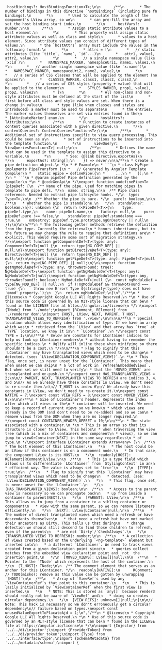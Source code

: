      hostBindings?: HostBindingsFunction<T>;\n\n      /**\n       * The number of bindings in this directive `hostBindings` (including pure fn bindings).\n       *\n       * Used to calculate the length of the component's LView array, so we\n       * can pre-fill the array and set the host binding start index.\n       */\n      hostVars?: number;\n\n      /**\n       * Assign static attribute values to a host element.\n       *\n       * This property will assign static attribute values as well as class and style\n       * values to a host element. Since attribute values can consist of different types of values,\n       * the `hostAttrs` array must include the values in the following format:\n       *\n       * attrs = [\n       *   // static attributes (like `title`, `name`, `id`...)\n       *   attr1, value1, attr2, value,\n       *\n       *   // a single namespace value (like `x:id`)\n       *   NAMESPACE_MARKER, namespaceUri1, name1, value1,\n       *\n       *   // another single namespace value (like `x:name`)\n       *   NAMESPACE_MARKER, namespaceUri2, name2, value2,\n       *\n       *   // a series of CSS classes that will be applied to the element (no spaces)\n       *   CLASSES_MARKER, class1, class2, class3,\n       *\n       *   // a series of CSS styles (property + value) that will be applied to the element\n       *   STYLES_MARKER, prop1, value1, prop2, value2\n       * ]\n       *\n       * All non-class and non-style attributes must be defined at the start of the list\n       * first before all class and style values are set. When there is a change in value\n       * type (like when classes and styles are introduced) a marker must be used to separate\n       * the entries. The marker values themselves are set via entries found in the\n       * [AttributeMarker] enum.\n       */\n      hostAttrs?: TAttributes;\n\n      /**\n       * Function to create instances of content queries associated with a given directive.\n       */\n      contentQueries?: ContentQueriesFunction<T>;\n\n      /**\n       * Additional set of instructions specific to view query processing. This could be seen as a\n       * set of instructions to be inserted into the template function.\n       */\n      viewQuery?: ViewQueriesFunction<T>| null;\n\n      /**\n       * Defines the name that can be used in the template to assign this directive to a variable.\n       *\n       * See: {@link Directive.exportAs}\n       */\n      exportAs?: string[];\n    }) => never;\n\n/**\n * Create a pipe definition object.\n *\n * # Example\n * ```\n * class MyPipe implements PipeTransform {\n *   // Generated by Angular Template Compiler\n *   static ɵpipe = definePipe({\n *     ...\n *   });\n * }\n * ```\n * @param pipeDef Pipe definition generated by the compiler\n *\n * @codeGenApi\n */\nexport function ɵɵdefinePipe<T>(pipeDef: {\n  /** Name of the pipe. Used for matching pipes in template to pipe defs. */\n  name: string,\n\n  /** Pipe class reference. Needed to extract pipe lifecycle hooks. */\n  type: Type<T>,\n\n  /** Whether the pipe is pure. */\n  pure?: boolean,\n\n  /**\n   * Whether the pipe is standalone.\n   */\n  standalone?: boolean,\n}): unknown {\n  return (<PipeDef<T>>{\n    type: pipeDef.type,\n    name: pipeDef.name,\n    factory: null,\n    pure: pipeDef.pure !== false,\n    standalone: pipeDef.standalone === true,\n    onDestroy: pipeDef.type.prototype.ngOnDestroy || null\n  });\n}\n\n/**\n * The following getter methods retrieve the definition from the type. Currently the retrieval\n * honors inheritance, but in the future we may change the rule to require that definitions are\n * explicit. This would require some sort of migration strategy.\n */\n\nexport function getComponentDef<T>(type: any): ComponentDef<T>|null {\n  return type[NG_COMP_DEF] || null;\n}\n\nexport function getDirectiveDef<T>(type: any): DirectiveDef<T>|null {\n  return type[NG_DIR_DEF] || null;\n}\n\nexport function getPipeDef<T>(type: any): PipeDef<T>|null {\n  return type[NG_PIPE_DEF] || null;\n}\n\nexport function getNgModuleDef<T>(type: any, throwNotFound: true): NgModuleDef<T>;\nexport function getNgModuleDef<T>(type: any): NgModuleDef<T>|null;\nexport function getNgModuleDef<T>(type: any, throwNotFound?: boolean): NgModuleDef<T>|null {\n  const ngModuleDef = type[NG_MOD_DEF] || null;\n  if (!ngModuleDef && throwNotFound === true) {\n    throw new Error(`Type ${stringify(type)} does not have 'ɵmod' property.`);\n  }\n  return ngModuleDef;\n}\n","/**\n * @license\n * Copyright Google LLC All Rights Reserved.\n *\n * Use of this source code is governed by an MIT-style license that can be\n * found in the LICENSE file at https://angular.io/license\n */\n\nimport {TNode} from './node';\nimport {RComment, RElement} from './renderer_dom';\nimport {HOST, LView, NEXT, PARENT, T_HOST, TRANSPLANTED_VIEWS_TO_REFRESH} from './view';\n\n\n\n/**\n * Special location which allows easy identification of type. If we have an array which was\n * retrieved from the `LView` and that array has `true` at `TYPE` location, we know it is\n * `LContainer`.\n */\nexport const TYPE = 1;\n\n/**\n * Below are constants for LContainer indices to help us look up LContainer members\n * without having to remember the specific indices.\n * Uglify will inline these when minifying so there shouldn't be a cost.\n */\n\n/**\n * Flag to signify that this `LContainer` may have transplanted views which need to be change\n * detected. (see: `LView[DECLARATION_COMPONENT_VIEW])`.\n *\n * This flag, once set, is never unset for the `LContainer`. This means that when unset we can skip\n * a lot of work in `refreshEmbeddedViews`. But when set we still need to verify\n * that the `MOVED_VIEWS` are transplanted and on-push.\n */\nexport const HAS_TRANSPLANTED_VIEWS = 2;\n\n// PARENT, NEXT, TRANSPLANTED_VIEWS_TO_REFRESH are indices 3, 4, and 5\n// As we already have these constants in LView, we don't need to re-create them.\n\n// T_HOST is index 6\n// We already have this constants in LView, we don't need to re-create it.\n\nexport const NATIVE = 7;\nexport const VIEW_REFS = 8;\nexport const MOVED_VIEWS = 9;\n\n\n/**\n * Size of LContainer's header. Represents the index after which all views in the\n * container will be inserted. We need to keep a record of current views so we know\n * which views are already in the DOM (and don't need to be re-added) and so we can\n * remove views from the DOM when they are no longer required.\n */\nexport const CONTAINER_HEADER_OFFSET = 10;\n\n/**\n * The state associated with a container.\n *\n * This is an array so that its structure is closer to LView. This helps\n * when traversing the view tree (which is a mix of containers and component\n * views), so we can jump to viewOrContainer[NEXT] in the same way regardless\n * of type.\n */\nexport interface LContainer extends Array<any> {\n  /**\n   * The host element of this LContainer.\n   *\n   * The host could be an LView if this container is on a component node.\n   * In that case, the component LView is its HOST.\n   */\n  readonly[HOST]: RElement|RComment|LView;\n\n  /**\n   * This is a type field which allows us to differentiate `LContainer` from `StylingContext` in an\n   * efficient way. The value is always set to `true`\n   */\n  [TYPE]: true;\n\n  /**\n   * Flag to signify that this `LContainer` may have transplanted views which need to be change\n   * detected. (see: `LView[DECLARATION_COMPONENT_VIEW])`.\n   *\n   * This flag, once set, is never unset for the `LContainer`.\n   */\n  [HAS_TRANSPLANTED_VIEWS]: boolean;\n\n  /**\n   * Access to the parent view is necessary so we can propagate back\n   * up from inside a container to parent[NEXT].\n   */\n  [PARENT]: LView;\n\n  /**\n   * This allows us to jump from a container to a sibling container or component\n   * view with the same parent, so we can remove listeners efficiently.\n   */\n  [NEXT]: LView|LContainer|null;\n\n  /**\n   * The number of direct transplanted views which need a refresh or have descendants themselves\n   * that need a refresh but have not marked their ancestors as Dirty. This tells us that during\n   * change detection we should still descend to find those children to refresh, even if the parents\n   * are not `Dirty`/`CheckAlways`.\n   */\n  [TRANSPLANTED_VIEWS_TO_REFRESH]: number;\n\n  /**\n   * A collection of views created based on the underlying `<ng-template>` element but inserted into\n   * a different `LContainer`. We need to track views created from a given declaration point since\n   * queries collect matches from the embedded view declaration point and _not_ the insertion point.\n   */\n  [MOVED_VIEWS]: LView[]|null;\n\n  /**\n   * Pointer to the `TNode` which represents the host of the container.\n   */\n  [T_HOST]: TNode;\n\n  /** The comment element that serves as an anchor for this LContainer. */\n  readonly[NATIVE]:\n      RComment;  // TODO(misko): remove as this value can be gotten by unwrapping `[HOST]`\n\n  /**\n   * Array of `ViewRef`s used by any `ViewContainerRef`s that point to this container.\n   *\n   * This is lazily initialized by `ViewContainerRef` when the first view is inserted.\n   *\n   * NOTE: This is stored as `any[]` because render3 should really not be aware of `ViewRef` and\n   * doing so creates circular dependency.\n   */\n  [VIEW_REFS]: unknown[]|null;\n}\n\n// Note: This hack is necessary so we don't erroneously get a circular dependency\n// failure based on types.\nexport const unusedValueExportToPlacateAjd = 1;\n","/**\n * @license\n * Copyright Google LLC All Rights Reserved.\n *\n * Use of this source code is governed by an MIT-style license that can be\n * found in the LICENSE file at https://angular.io/license\n */\n\nimport {Injector} from '../../di/injector';\nimport {ProviderToken} from '../../di/provider_token';\nimport {Type} from '../../interface/type';\nimport {SchemaMetadata} from '../../metadata/schema';\nimport {